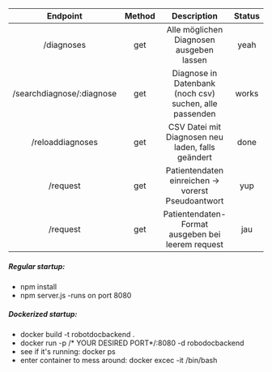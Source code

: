 | Endpoint | Method | Description | Status |
|:--------:|:------:|:-----------:|:------:|
| /diagnoses| get | Alle möglichen Diagnosen ausgeben lassen | yeah |
| /searchdiagnose/:diagnose | get | Diagnose in Datenbank (noch csv) suchen, alle passenden | works |
| /reloaddiagnoses | get | CSV Datei mit Diagnosen neu laden, falls geändert | done
|/request | get | Patientendaten einreichen -> vorerst Pseudoantwort | yup |
|/request | get | Patientendaten-Format ausgeben bei leerem request | jau |

##### Regular startup:
- npm install
- npm server.js
	-runs on port 8080

##### Dockerized startup:
- docker build -t robotdocbackend .
- docker run -p /* YOUR DESIRED PORT*/:8080 -d robodocbackend
- see if it's running: docker ps 
- enter container to mess around: docker excec -it <container id from docker ps> /bin/bash
